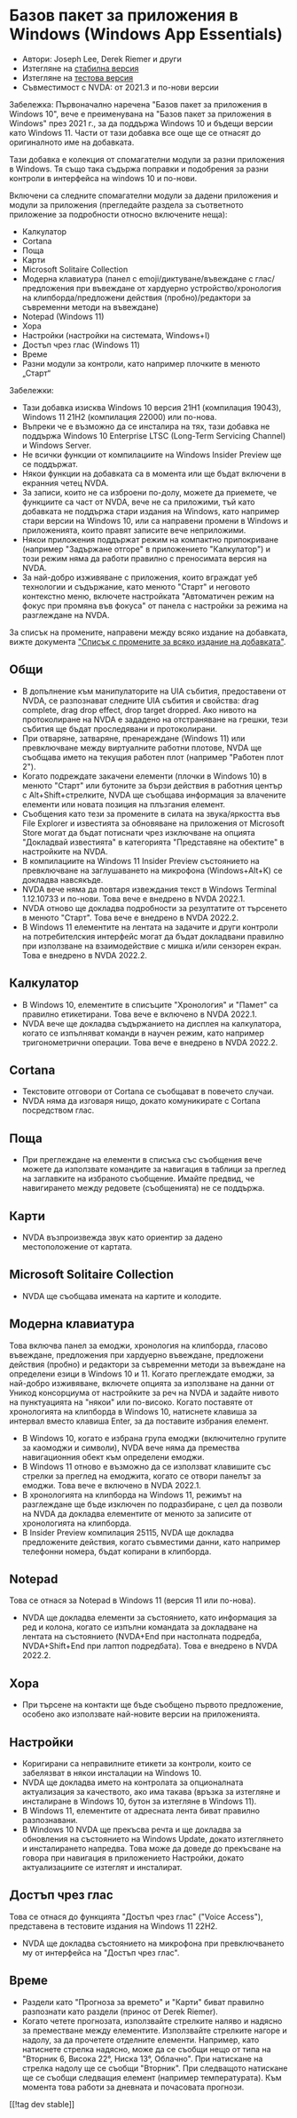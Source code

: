 # Базов пакет за приложения в Windows (Windows App Essentials) #

* Автори: Joseph Lee, Derek Riemer и други
* Изтегляне на [стабилна версия][1]
* Изтегляне на [тестова версия][2]
* Съвместимост с NVDA: от 2021.3 и по-нови версии

Забележка: Първоначално наречена "Базов пакет за приложения в Windows 10",
вече е преименувана на "Базов пакет за приложения в Windows" през 2021 г.,
за да поддържа Windows 10 и бъдещи версии като Windows 11. Части от тази
добавка все още ще се отнасят до оригиналното име на добавката.

Тази добавка е колекция от спомагателни модули за разни приложения в
Windows. Тя също така съдържа поправки и подобрения за разни контроли в
интерфейса на windows 10 и по-нови.

Включени са следните спомагателни модули за дадени приложения и модули за
приложения (прегледайте раздела за съответното приложение за подробности
относно включените неща):

* Калкулатор
* Cortana
* Поща
* Карти
* Microsoft Solitaire Collection
* Модерна клавиатура (панел с emoji/диктуване/въвеждане с глас/предложения
  при въвеждане от хардуерно устройство/хронология на клипборда/предложени
  действия (пробно)/редактори за съвременни методи на въвеждане)
* Notepad (Windows 11)
* Хора
* Настройки (настройки на системата, Windows+I)
* Достъп чрез глас (Windows 11)
* Време
* Разни модули за контроли, като например плочките в менюто „Старт“

Забележки:

* Тази добавка изисква Windows 10 версия 21H1 (компилация 19043), Windows 11
  21H2 (компилация 22000) или по-нова.
* Въпреки че е възможно да се инсталира на тях, тази добавка не поддържа
  Windows 10 Enterprise LTSC (Long-Term Servicing Channel) и Windows Server.
* Не всички функции от компилациите на Windows Insider Preview ще се
  поддържат.
* Някои функции на добавката са в момента или ще бъдат включени в екранния
  четец NVDA.
* За записи, които не са изброени по-долу, можете да приемете, че функциите
  са част от NVDA, вече не са приложими, тъй като добавката не поддържа
  стари издания на Windows, като например стари версии на Windows 10, или са
  направени промени в Windows и приложенията, които правят записите вече
  неприложими.
* Някои приложения поддържат режим на компактно припокриване (например
  "Задържане отгоре" в приложението "Калкулатор") и този режим няма да
  работи правилно с преносимата версия на NVDA.
* За най-добро изживяване с приложения, които вграждат уеб технологии и
  съдържание, като менюто "Старт" и неговото контекстно меню, включете
  настройката "Автоматичен режим на фокус при промяна във фокуса" от панела
  с настройки за режима на разглеждане на NVDA.

За списък на промените, направени между всяко издание на добавката, вижте
документа ["Списък с промените за всяко издание на добавката"][3].

## Общи

* В допълнение към манипулаторите на UIA събития, предоставени от NVDA, се
  разпознават следните UIA събития и свойства: drag complete, drag drop
  effect, drop target dropped. Ако нивото на протоколиране на NVDA е
  зададено на отстраняване на грешки, тези събития ще бъдат проследявани и
  протоколирани.
* При отваряне, затваряне, пренареждане (Windows 11) или превключване между
  виртуалните работни плотове, NVDA ще съобщава името на текущия работен
  плот (например "Работен плот 2").
* Когато подреждате закачени елементи (плочки в Windows 10) в менюто "Старт"
  или бутоните за бързи действия в работния център с Alt+Shift+стрелките,
  NVDA ще съобщава информация за влачените елементи или новата позиция на
  плъзгания елемент.
* Съобщения като тези за промените в силата на звука/яркостта във File
  Explorer и известията за обновяване на приложения от Microsoft Store могат
  да бъдат потиснати чрез изключване на опцията "Докладвай известията" в
  категорията "Представяне на обектите" в настройките на NVDA.
* В компилациите на Windows 11 Insider Preview състоянието на превключване
  на заглушаването на микрофона (Windows+Alt+K) се докладва навсякъде.
* NVDA вече няма да повтаря извеждания текст в Windows Terminal 1.12.10733 и
  по-нови. Това вече е внедрено в NVDA 2022.1.
* NVDA отново ще докладва подробности за резултатите от търсенето в менюто
  "Старт". Това вече е внедрено в NVDA 2022.2.
* В Windows 11 елементите на лентата на задачите и други контроли на
  потребителския интерфейс могат да бъдат докладвани правилно при използване
  на взаимодействие с мишка и/или сензорен екран. Това е внедрено в NVDA
  2022.2.

## Калкулатор

* В Windows 10, елементите в списъците "Хронология" и "Памет" са правилно
  етикетирани. Това вече е включено в NVDA 2022.1.
* NVDA вече ще докладва съдържанието на дисплея на калкулатора, когато се
  изпълняват команди в научен режим, като например тригонометрични
  операции. Това вече е внедрено в NVDA 2022.2.

## Cortana

* Текстовите отговори от Cortana се съобщават в повечето случаи.
* NVDA няма да изговаря нищо, докато комуникирате с Cortana посредством
  глас.

## Поща

* При преглеждане на елементи в списъка със съобщения вече можете да
  използвате командите за навигация в таблици за преглед на заглавките на
  избраното съобщение. Имайте предвид, че навигирането между редовете
  (съобщенията) не се поддържа.

## Карти

* NVDA възпроизвежда звук като ориентир за дадено местоположение от картата.

## Microsoft Solitaire Collection

* NVDA ще съобщава имената на картите и колодите.

## Модерна клавиатура

Това включва панел за емоджи, хронология на клипборда, гласово въвеждане,
предложения при хардуерно въвеждане, предложени действия (пробно) и
редактори за съвременни методи за въвеждане на определени езици в Windows 10
и 11. Когато преглеждате емоджи, за най-добро изживяване, включете опцията
за използване на данни от Уникод консорциума от настройките за реч на NVDA и
задайте нивото на пунктуацията на "някои" или по-високо. Когато поставяте от
хронологията на клипборда в Windows 10, натиснете клавиша за интервал вместо
клавиша Enter, за да поставите избрания елемент.

* В Windows 10, когато е избрана група емоджи (включително групите за
  каомоджи и символи), NVDA вече няма да премества навигационния обект към
  определени емоджи.
* В Windows 11 отново е възможно да се използват клавишите със стрелки за
  преглед на емоджита, когато се отвори панелът за емоджи. Това вече е
  включено в NVDA 2022.1.
* В хронологията на клипборда на Windows 11, режимът на разглеждане ще бъде
  изключен по подразбиране, с цел да позволи на NVDA да докладва елементите
  от менюто за записите от хронологията на клипборда.
* В Insider Preview компилация 25115, NVDA ще докладва предложените
  действия, когато съвместими данни, като например телефонни номера, бъдат
  копирани в клипборда.

## Notepad

Това се отнася за Notepad в Windows 11 (версия 11 или по-нова).

* NVDA ще докладва елементи за състоянието, като информация за ред и колона,
  когато се изпълни командата за докладване на лентата на състоянието
  (NVDA+End при настолната подредба, NVDA+Shift+End при лаптоп
  подредбата). Това е внедрено в NVDA 2022.2.

## Хора

* При търсене на контакти ще бъде съобщено първото предложение, особено ако
  използвате най-новите версии на приложенията.

## Настройки

* Коригирани са неправилните етикети за контроли, които се забелязват в
  някои инсталации на Windows 10.
* NVDA ще докладва името на контролата за опционалната актуализация за
  качеството, ако има такава (връзка за изтегляне и инсталиране в Windows
  10, бутон за изтегляне в Windows 11).
* В Windows 11, елементите от адресната лента биват правилно разпознавани.
* В Windows 10 NVDA ще прекъсва речта и ще докладва за обновления на
  състоянието на Windows Update, докато изтеглянето и инсталирането
  напредва. Това може да доведе до прекъсване на говора при навигация в
  приложението Настройки, докато актуализациите се изтеглят и инсталират.

## Достъп чрез глас

Това се отнася до функцията "Достъп чрез глас" ("Voice Access"), представена
в тестовите издания на Windows 11 22H2.

* NVDA ще докладва състоянието на микрофона при превключването му от
  интерфейса на "Достъп чрез глас".

## Време

* Раздели като "Прогноза за времето" и "Карти" биват правилно разпознати
  като раздели (принос от Derek Riemer).
* Когато четете прогнозата, използвайте стрелките наляво и надясно за
  преместване между елементите. Използвайте стрелките нагоре и надолу, за да
  прочетете отделните елементи. Например, като натиснете стрелка надясно,
  може да се съобщи нещо от типа на "Вторник 6, Висока ‎‎22°, Ниска ‎‎13°,
  Облачно". При натискане на стрелка надолу ще се съобщи "Вторник". При
  следващото натискане ще се съобщи следващия елемент (например
  температурата). Към момента това работи за дневната и почасовата прогнози.

[[!tag dev stable]]

[1]: https://addons.nvda-project.org/files/get.php?file=w10

[2]: https://addons.nvda-project.org/files/get.php?file=w10-dev

[3]: https://github.com/josephsl/wintenapps/wiki/w10changelog
